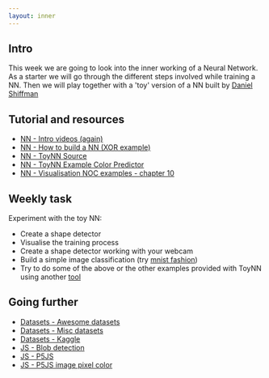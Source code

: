 ```yaml
---
layout: inner
---
```


## Intro

This week we are going to look into the inner working of a Neural Network. As a starter we will go through the different steps involved while training a NN. Then we will play together with a 'toy' version of a NN built by [Daniel Shiffman](http://thecodingtrain.com) 

## Tutorial and resources

+ [NN - Intro videos (again)](https://www.youtube.com/playlist?list=PLZHQObOWTQDNU6R1_67000Dx_ZCJB-3pi)
+ [NN - How to build a NN (XOR example)](https://stevenmiller888.github.io/mind-how-to-build-a-neural-network/)
+ [NN - ToyNN Source]([here](https://github.com/CodingTrain/Toy-Neural-Network-JS/))
+ [NN - ToyNN Example Color Predictor](https://editor.p5js.org/natureofcode/sketches/SkYS8WwjG)
+ [NN - Visualisation NOC examples - chapter 10](https://github.com/shiffman/The-Nature-of-Code-Examples-p5.js/tree/master/chp10_nn)

## Weekly task

Experiment with the toy NN:
+ Create a shape detector
+ Visualise the training process
+ Create a shape detector working with your webcam
+ Build a simple image classification (try [mnist fashion](https://github.com/zalandoresearch/fashion-mnist))
+ Try to do some of the above or the other examples provided with ToyNN using another [tool](../#tools) 

## Going further

+ [Datasets - Awesome datasets](https://github.com/awesomedata/awesome-public-datasets)
+ [Datasets - Misc datasets](https://www.kdnuggets.com/datasets/index.html)
+ [Datasets - Kaggle](https://www.kaggle.com/datasets)
+ [JS - Blob detection](http://blog.acipo.com/blob-detection-js/)
+ [JS - P5JS](https://github.com/processing/p5.js)
+ [JS - P5JS image pixel color ](https://p5js.org/examples/image-pointillism.html)